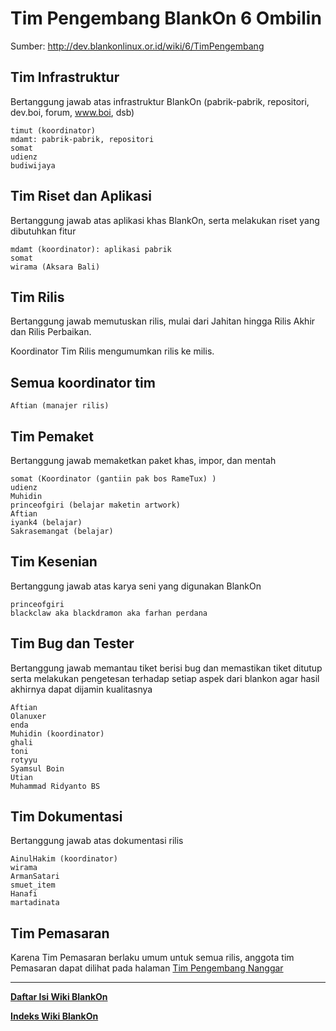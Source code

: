 # Tim Pengembang BlankOn 6 Ombilin
Sumber: http://dev.blankonlinux.or.id/wiki/6/TimPengembang

## Tim Infrastruktur

Bertanggung jawab atas infrastruktur BlankOn (pabrik-pabrik, repositori, dev.boi, forum, www.boi, dsb)

    timut (koordinator)
    mdamt: pabrik-pabrik, repositori
    somat
    udienz
    budiwijaya 

## Tim Riset dan Aplikasi

Bertanggung jawab atas aplikasi khas BlankOn, serta melakukan riset yang dibutuhkan fitur

    mdamt (koordinator): aplikasi pabrik
    somat
    wirama (Aksara Bali) 

## Tim Rilis

Bertanggung jawab memutuskan rilis, mulai dari Jahitan hingga Rilis Akhir dan Rilis Perbaikan.

Koordinator Tim Rilis mengumumkan rilis ke milis.

##  Semua koordinator tim
    Aftian (manajer rilis) 

## Tim Pemaket

Bertanggung jawab memaketkan paket khas, impor, dan mentah

    somat (Koordinator (gantiin pak bos RameTux) )
    udienz
    Muhidin
    princeofgiri (belajar maketin artwork)
    Aftian
    iyank4 (belajar)
    Sakrasemangat (belajar) 

## Tim Kesenian

Bertanggung jawab atas karya seni yang digunakan BlankOn

    princeofgiri
    blackclaw aka blackdramon aka farhan perdana 

## Tim Bug dan Tester
   Bertanggung jawab memantau tiket berisi bug dan memastikan tiket ditutup serta melakukan pengetesan terhadap setiap aspek dari blankon agar hasil akhirnya dapat dijamin kualitasnya

    Aftian
    Olanuxer
    enda
    Muhidin (koordinator)
    ghali
    toni
    rotyyu
    Syamsul Boin
    Utian
    Muhammad Ridyanto BS 

## Tim Dokumentasi

Bertanggung jawab atas dokumentasi rilis

    AinulHakim (koordinator)
    wirama
    ArmanSatari
    smuet_item
    Hanafi
    martadinata 
    
## Tim Pemasaran
Karena Tim Pemasaran berlaku umum untuk semua rilis, anggota tim Pemasaran dapat dilihat pada halaman [Tim Pengembang Nanggar](/ProdukBlankOn/5/DaftarPengembang.md)


---
[**Daftar Isi Wiki BlankOn**](/wiki/DaftarIsi/index.html)
 
[**Indeks Wiki BlankOn**](/wiki/Indeks.html)



